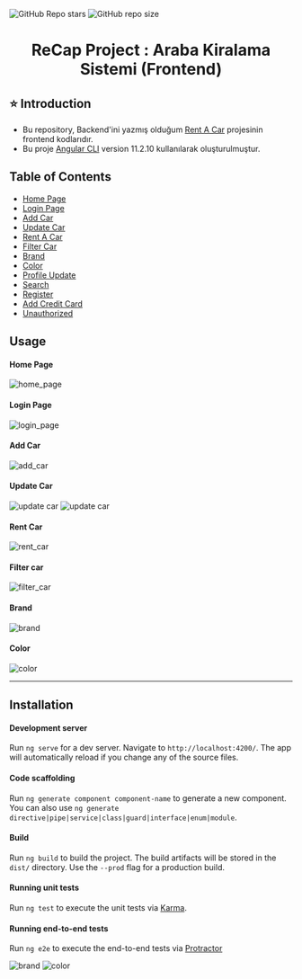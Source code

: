 ![GitHub Repo stars](https://img.shields.io/github/stars/GokhanKarakusNet/RentACar-FrontEnd?color=yellow)
![GitHub repo size](https://img.shields.io/github/repo-size/GokhanKarakusNet/RentACar-FrontEnd)


<h1 align="center">ReCap Project : Araba Kiralama Sistemi (Frontend)</h1> 

## ⭐ Introduction 
- Bu repository, Backend'ini yazmış olduğum [Rent A Car](https://github.com/GokhanKarakusNet/RentACar-BackEnd) projesinin frontend kodlarıdır.
- Bu proje [Angular CLI](https://github.com/angular/angular-cli) version 11.2.10 kullanılarak oluşturulmuştur.



## Table of Contents
- [Home Page](#home-page)
- [Login Page](#login-page)
- [Add Car](#add-car)
- [Update Car](#update-car)
- [Rent A Car](#rent-car)
- [Filter Car](#filter-car)
- [Brand](#brand)
- [Color](#color)
- [Profile Update](#profile-update)
- [Search](#search)
- [Register](#register)
- [Add Credit Card](#add-credit-card)
- [Unauthorized](#unauthorized)



## Usage
#### Home Page
![home_page](https://user-images.githubusercontent.com/79168352/116740109-3838d200-a9fd-11eb-956b-29e37f9a3a87.jpg)


#### Login Page
![login_page](#)

#### Add Car
![add_car](https://user-images.githubusercontent.com/79168352/116740562-dd53aa80-a9fd-11eb-98af-4a8aee6dd1e4.jpg)

#### Update Car
![update car](https://user-images.githubusercontent.com/79168352/116740962-5d7a1000-a9fe-11eb-8eaf-6df07c46b697.jpg)
![update car](https://user-images.githubusercontent.com/79168352/116740966-5eab3d00-a9fe-11eb-8c14-35cf22c6c353.jpg)

#### Rent Car
![rent_car](https://user-images.githubusercontent.com/79168352/116741322-d711fe00-a9fe-11eb-966e-2291f447f303.jpg)


#### Filter car
![filter_car](https://user-images.githubusercontent.com/79168352/116741762-3839d180-a9ff-11eb-99a8-87427344d714.jpg)


#### Brand
![brand](https://user-images.githubusercontent.com/79168352/116742198-b72f0a00-a9ff-11eb-9b21-5e037ca6dce7.jpg)

#### Color
![color](https://user-images.githubusercontent.com/79168352/116742228-c0b87200-a9ff-11eb-8e34-64f89ab6f432.jpg)



<hr>

## Installation

#### Development server

Run `ng serve` for a dev server. Navigate to `http://localhost:4200/`. The app will automatically reload if you change any of the source files.

#### Code scaffolding

Run `ng generate component component-name` to generate a new component. You can also use `ng generate directive|pipe|service|class|guard|interface|enum|module`.

#### Build

Run `ng build` to build the project. The build artifacts will be stored in the `dist/` directory. Use the `--prod` flag for a production build.

#### Running unit tests

Run `ng test` to execute the unit tests via [Karma](https://karma-runner.github.io).

#### Running end-to-end tests

Run `ng e2e` to execute the end-to-end tests via [Protractor](http://www.protractortest.org/)


![brand](https://user-images.githubusercontent.com/79168352/116742166-ada5a200-a9ff-11eb-961c-0aef5988f6e8.jpg)
![color](https://user-images.githubusercontent.com/79168352/116742175-af6f6580-a9ff-11eb-8626-55c2da1130ef.jpg)
